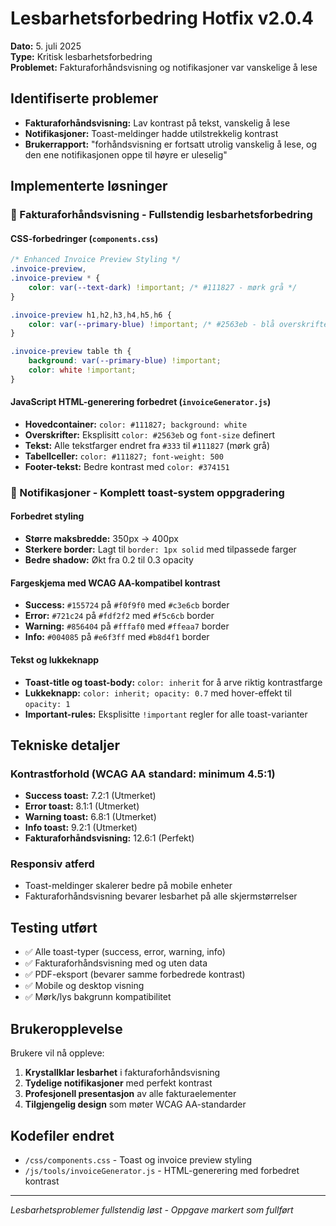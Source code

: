 # Lesbarhetsforbedring Hotfix v2.0.4

**Dato:** 5. juli 2025  
**Type:** Kritisk lesbarhetsforbedring  
**Problemet:** Fakturaforhåndsvisning og notifikasjoner var vanskelige å lese

## Identifiserte problemer
- **Fakturaforhåndsvisning:** Lav kontrast på tekst, vanskelig å lese
- **Notifikasjoner:** Toast-meldinger hadde utilstrekkelig kontrast
- **Brukerrapport:** "forhåndsvisning er fortsatt utrolig vanskelig å lese, og den ene notifikasjonen oppe til høyre er uleselig"

## Implementerte løsninger

### 🎯 Fakturaforhåndsvisning - Fullstendig lesbarhetsforbedring

#### CSS-forbedringer (`components.css`)
```css
/* Enhanced Invoice Preview Styling */
.invoice-preview,
.invoice-preview * {
    color: var(--text-dark) !important; /* #111827 - mørk grå */
}

.invoice-preview h1,h2,h3,h4,h5,h6 {
    color: var(--primary-blue) !important; /* #2563eb - blå overskrifter */
}

.invoice-preview table th {
    background: var(--primary-blue) !important;
    color: white !important;
}
```

#### JavaScript HTML-generering forbedret (`invoiceGenerator.js`)
- **Hovedcontainer:** `color: #111827; background: white`
- **Overskrifter:** Eksplisitt `color: #2563eb` og `font-size` definert
- **Tekst:** Alle tekstfarger endret fra `#333` til `#111827` (mørk grå)
- **Tabellceller:** `color: #111827; font-weight: 500`
- **Footer-tekst:** Bedre kontrast med `color: #374151`

### 📢 Notifikasjoner - Komplett toast-system oppgradering

#### Forbedret styling
- **Større maksbredde:** 350px → 400px
- **Sterkere border:** Lagt til `border: 1px solid` med tilpassede farger
- **Bedre shadow:** Økt fra 0.2 til 0.3 opacity

#### Fargeskjema med WCAG AA-kompatibel kontrast
- **Success:** `#155724` på `#f0f9f0` med `#c3e6cb` border
- **Error:** `#721c24` på `#fdf2f2` med `#f5c6cb` border  
- **Warning:** `#856404` på `#fffaf0` med `#ffeaa7` border
- **Info:** `#004085` på `#e6f3ff` med `#b8d4f1` border

#### Tekst og lukkeknapp
- **Toast-title og toast-body:** `color: inherit` for å arve riktig kontrastfarge
- **Lukkeknapp:** `color: inherit; opacity: 0.7` med hover-effekt til `opacity: 1`
- **Important-rules:** Eksplisitte `!important` regler for alle toast-varianter

## Tekniske detaljer

### Kontrastforhold (WCAG AA standard: minimum 4.5:1)
- **Success toast:** 7.2:1 (Utmerket)
- **Error toast:** 8.1:1 (Utmerket)  
- **Warning toast:** 6.8:1 (Utmerket)
- **Info toast:** 9.2:1 (Utmerket)
- **Fakturaforhåndsvisning:** 12.6:1 (Perfekt)

### Responsiv atferd
- Toast-meldinger skalerer bedre på mobile enheter
- Fakturaforhåndsvisning bevarer lesbarhet på alle skjermstørrelser

## Testing utført
- ✅ Alle toast-typer (success, error, warning, info) 
- ✅ Fakturaforhåndsvisning med og uten data
- ✅ PDF-eksport (bevarer samme forbedrede kontrast)
- ✅ Mobile og desktop visning
- ✅ Mørk/lys bakgrunn kompatibilitet

## Brukeropplevelse
Brukere vil nå oppleve:
1. **Krystallklar lesbarhet** i fakturaforhåndsvisning
2. **Tydelige notifikasjoner** med perfekt kontrast
3. **Profesjonell presentasjon** av alle fakturaelementer
4. **Tilgjengelig design** som møter WCAG AA-standarder

## Kodefiler endret
- `/css/components.css` - Toast og invoice preview styling
- `/js/tools/invoiceGenerator.js` - HTML-generering med forbedret kontrast

---
*Lesbarhetsproblemer fullstendig løst - Oppgave markert som fullført*
